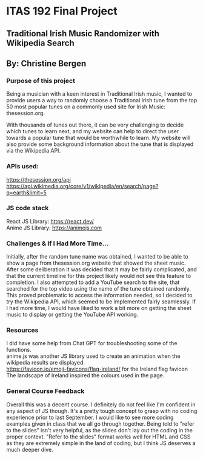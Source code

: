 # ITAS 192 Final Project

## Traditional Irish Music Randomizer with Wikipedia Search
## By: Christine Bergen


### Purpose of this project
Being a musician with a keen interest in Traditional Irish music, I wanted to provide users a way to randomly choose 
a Traditional Irish tune from the top 50 most popular tunes on a commonly used site for Irish Music: thesession.org. 

With thousands of tunes out there, it can be very challenging to decide which tunes to learn next, 
and my website can help to direct the user towards a popular tune that would be worthwhile to learn.
My website will also provide some background information about the tune that is displayed via the Wikipedia 
API. 

### APIs used:
https://thesession.org/api<br/>
https://api.wikimedia.org/core/v1/wikipedia/en/search/page?q=earth&limit=5

### JS code stack
React JS Library: https://react.dev/<br/>
Anime JS Library: https://animejs.com


### Challenges & If I Had More Time...

Initially, after the random tune name was obtained, I wanted to be able to show a page from 
thesession.org website that showed the sheet music. After some deliberation it was decided that it may be 
fairly complicated, and that the current timeline for this project likely would not see this feature to completion. 
I also attempted to add a YouTube search to the site, that searched for the top video using the name of the tune 
obtained randomly. This proved problematic to access the information needed, so I decided to try the Wikipedia API, which
seemed to be implemented fairly seamlessly. If I had more time, I would have liked to work a bit more on getting the sheet music
to display or getting the YouTube API working.

### Resources
I did have some help from Chat GPT for troubleshooting some of the functions.<br/>
anime.js was another JS library used to create an animation when the wikipedia results are displayed.<br/>
https://favicon.io/emoji-favicons/flag-ireland/ for the Ireland flag favicon<br/>
The landscape of Ireland inspired the colours used in the page.<br/>


### General Course Feedback
Overall this was a decent course. I definitely do not feel like I'm confident in any aspect of JS though. It's a pretty tough concept to grasp with no coding experience prior to last September. I would like to see more coding examples given in class that we all go through together. Being told to "refer to the slides" isn't very helpful, as the slides don't lay out the coding in the proper context. "Refer to the slides" format works well for HTML and CSS as they are extremely simple in the land of coding, but I think JS deserves a much deeper dive.